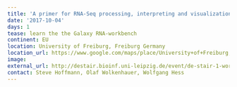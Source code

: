 ```yaml
---
title: 'A primer for RNA-Seq processing, interpreting and visualization'
date: '2017-10-04'
days: 1
tease: learn the the Galaxy RNA-workbench 
continent: EU
location: University of Freiburg, Freiburg Germany
location_url: https://www.google.com/maps/place/University+of+Freiburg,+Faculty+of+Biology/@48.0099215,7.8554122,17z/data=!3m1!4b1!4m5!3m4!1s0x47911c876bfa3fef:0x349b8880ff5e7f3b!8m2!3d48.0099215!4d7.8576009?hl=en
image: 
external_url: http://destair.bioinf.uni-leipzig.de/event/de-stair-1-workshop/
contact: Steve Hoffmann, Olaf Wolkenhauer, Wolfgang Hess
---
```

